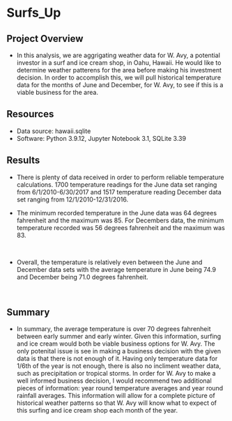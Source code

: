 # Surfs_Up

## Project Overview
* In this analysis, we are aggrigating weather data for W. Avy, a potential investor in a surf and ice cream shop, in Oahu, Hawaii. He would like to determine weather patterens for the area before making his investment decision. In order to accomplish this, we will pull historical temperature data for the months of June and December, for W. Avy, to see if this is a viable business for the area. 

## Resources
* Data source: hawaii.sqlite
* Software: Python 3.9.12, Jupyter Notebook 3.1, SQLite 3.39

## Results 

* There is plenty of data received in order to perform reliable temperature calculations. 1700 temperature readings for the June data set ranging from 6/1/2010-6/30/2017 and 1517 temperature reading December data set ranging from 12/1/2010-12/31/2016.

* The minimum recorded temperature in the June data was 64 degrees fahrenheit and the maximum was 85. For Decembers data, the minimum temperature recorded was 56 degrees fahrenheit and the maximum was 83. 

![]()
![]()

* Overall, the temperature is relatively even between the June and December data sets with the average temperature in June being 74.9 and December being 71.0 degrees fahrenheit.

![]()
![]()


## Summary

* In summary, the average temperature is over 70 degrees fahrenheit between early summer and early winter. Given this information, surfing and ice cream would both be viable business options for W. Avy. The only potenital issue is see in making a business decision with the given data is that there is not enough of it. Having only temperature data for 1/6th of the year is not enough, there is also no incliment weather data, such as precipitation or tropical storms. In order for W. Avy to make a well informed business decision, I would recommend two additional pieces of information: year round temperature averages and year round rainfall averages. This information will allow for a complete picture of historical weather patterns so that W. Avy will know what to expect of this surfing and ice cream shop each month of the year. 
